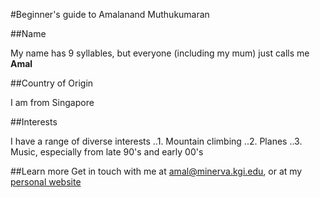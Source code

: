 #Beginner's guide to Amalanand Muthukumaran

##Name 

My name has 9 syllables, but everyone (including my mum) just calls me **Amal** 

##Country of Origin 

I am from Singapore 

##Interests 

I have a range of diverse interests 
..1. Mountain climbing
..2. Planes
..3. Music, especially from late 90's and early 00's 

##Learn more 
Get in touch with me at amal@minerva.kgi.edu, or at my [personal website](http://amalis.me) 